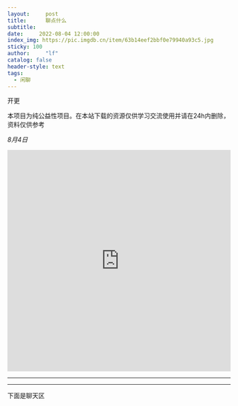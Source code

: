 ```yaml
---
layout:     post
title:      聊点什么
subtitle:   
date:     2022-08-04 12:00:00
index_img: https://pic.imgdb.cn/item/63b14eef2bbf0e79940a93c5.jpg
sticky: 100
author:     "lf"
catalog: false
header-style: text
tags:
  - 闲聊
---
```

开更

<p class="note note-warning">本项目为纯公益性项目。在本站下载的资源仅供学习交流使用并请在24h内删除，资料仅供参考</p>

*8月4日*

<iframe src="https://corestudi0.github.io/newyear/" width="100%" height="500" name="topFrame" scrolling="yes"  noresize="noresize" frameborder="0" id="topFrame"></iframe>


---------------------------
---------------------------
下面是聊天区

